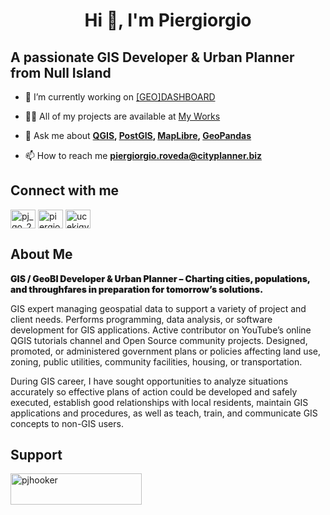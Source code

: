 <h1 align="center">Hi 👋, I'm Piergiorgio</h1>

## A passionate GIS Developer & Urban Planner from Null Island

- 🔭 I’m currently working on [[GEO]DASHBOARD](https://cityplanner.biz/geo-dashboard/geodashboard-intro/)

- 👨‍💻 All of my projects are available at [My Works](https://drive.google.com/file/d/1aOcx2KWQx27OdtYLtqTKky5BpGKAjMpL/view?usp=sharing)

- 💬 Ask me about **[QGIS](https://www.qgis.org/en/site/), [PostGIS](https://postgis.net/), [MapLibre](https://maplibre.org/), [GeoPandas](https://geopandas.org/en/stable/)**

- 📫 How to reach me **piergiorgio.roveda@cityplanner.biz**

## Connect with me

<p align="left">
  <a href="https://x.com/Null_Island_Geo" target="blank"><img align="center" src="https://raw.githubusercontent.com/rahuldkjain/github-profile-readme-generator/master/src/images/icons/Social/twitter.svg" alt="pj_go_2020" height="30" width="40" /></a>
  <a href="https://linkedin.com/in/piergiorgioroveda-gis" target="blank"><img align="center" src="https://raw.githubusercontent.com/rahuldkjain/github-profile-readme-generator/master/src/images/icons/Social/linked-in-alt.svg" alt="piergiorgioroveda-gis" height="30" width="40" /></a>
  <a href="https://www.youtube.com/c/ucekiqyfsotumbptufps3tda" target="blank"><img align="center" src="https://raw.githubusercontent.com/rahuldkjain/github-profile-readme-generator/master/src/images/icons/Social/youtube.svg" alt="ucekiqyfsotumbptufps3tda" height="30" width="40" /></a>
</p>

## About Me

<p style="font-weight:900;">
GIS / GeoBI Developer & Urban Planner – Charting cities, populations, and throughfares in preparation for tomorrow’s solutions.
</p>

GIS expert managing geospatial data to support a variety of project and client needs. Performs programming, data analysis, or software development for GIS applications. Active contributor on YouTube’s online QGIS tutorials channel and Open Source community projects. Designed, promoted, or administered government plans or policies affecting land use, zoning, public utilities, community facilities, housing, or transportation. 

During GIS career, I have sought opportunities to analyze situations accurately so effective plans of action could be developed and safely executed, establish good relationships with local residents, maintain GIS applications and procedures, as well as teach, train, and communicate GIS concepts to non-GIS users.


## Support
<p><a href="https://www.buymeacoffee.com/pjhooker"> <img align="left" src="https://cdn.buymeacoffee.com/buttons/v2/default-yellow.png" height="50" width="210" alt="pjhooker" /></a></p>


